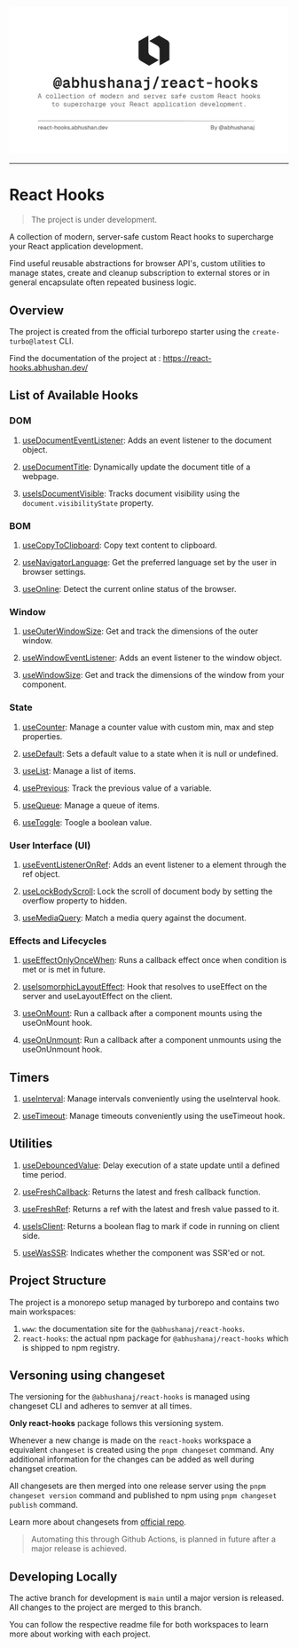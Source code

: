 <img src="./react-hooks-thumbnail.png" />

---

# React Hooks

> The project is under development.

A collection of modern, server-safe custom React hooks to supercharge your React application development.

Find useful reusable abstractions for browser API's, custom utilities to manage states, create and cleanup subscription to external stores or in general encapsulate often repeated business logic.

## Overview

The project is created from the official turborepo starter using the `create-turbo@latest` CLI.

Find the documentation of the project at : https://react-hooks.abhushan.dev/

## List of Available Hooks

### DOM

1. [useDocumentEventListener](https://react-hooks.abhushan.dev/hooks/dom/usedocumenteventlistener/): Adds an event listener to the document object.

1. [useDocumentTitle](https://react-hooks.abhushan.dev/hooks/dom/usedocumenttitle/): Dynamically update the document title of a webpage.

1. [useIsDocumentVisible](https://react-hooks.abhushan.dev/hooks/dom/useisdocumentvisible/): Tracks document visibility using the `document.visibilityState` property.

### BOM

1. [useCopyToClipboard](https://react-hooks.abhushan.dev/hooks/bom/usecopytoclipboard/): Copy text content to clipboard.

1. [useNavigatorLanguage](https://react-hooks.abhushan.dev/hooks/bom/usenavigatorlanguage/): Get the preferred language set by the user in browser settings.

1. [useOnline](https://react-hooks.abhushan.dev/hooks/bom/useonline/): Detect the current online status of the browser.

### Window

1. [useOuterWindowSize](https://react-hooks.abhushan.dev/hooks/window/useouterwindowsize/): Get and track the dimensions of the outer window.

1. [useWindowEventListener](https://react-hooks.abhushan.dev/hooks/window/usewindoweventlistener/): Adds an event listener to the window object.

1. [useWindowSize](https://react-hooks.abhushan.dev/hooks/window/usewindowsize/): Get and track the dimensions of the window from your component.

### State

1. [useCounter](https://react-hooks.abhushan.dev/hooks/state/usecounter/): Manage a counter value with custom min, max and step properties.

1. [useDefault](https://react-hooks.abhushan.dev/hooks/state/usedefault/): Sets a default value to a state when it is null or undefined.

1. [useList](https://react-hooks.abhushan.dev/hooks/state/uselist/): Manage a list of items.

1. [usePrevious](https://react-hooks.abhushan.dev/hooks/state/useprevious/): Track the previous value of a variable.

1. [useQueue](https://react-hooks.abhushan.dev/hooks/state/usequeue/): Manage a queue of items.

1. [useToggle](https://react-hooks.abhushan.dev/hooks/state/usetoggle/): Toogle a boolean value.

### User Interface (UI)

1. [useEventListenerOnRef](https://react-hooks.abhushan.dev/hooks/ui/useeventlisteneronref/): Adds an event listener to a element through the ref object.

1. [useLockBodyScroll](https://react-hooks.abhushan.dev/hooks/ui/uselockbodyscroll/): Lock the scroll of document body by setting the overflow property to hidden.

1. [useMediaQuery](https://react-hooks.abhushan.dev/hooks/ui/usemediaquery/): Match a media query against the document.

### Effects and Lifecycles

1. [useEffectOnlyOnceWhen](https://react-hooks.abhushan.dev/hooks/effects-and-lifecycles/useeffectonlyoncewhen/): Runs a callback effect once when condition is met or is met in future.

1. [useIsomorphicLayoutEffect](https://react-hooks.abhushan.dev/hooks/effects-and-lifecycles/useisomorphiclayout/): Hook that resolves to useEffect on the server and useLayoutEffect on the client.

1. [useOnMount](https://react-hooks.abhushan.dev/hooks/effects-and-lifecycles/useonmount/): Run a callback after a component mounts using the useOnMount hook.

1. [useOnUnmount](https://react-hooks.abhushan.dev/hooks/effects-and-lifecycles/useonunmount/): Run a callback after a component unmounts using the useOnUnmount hook.

## Timers

1. [useInterval](https://react-hooks.abhushan.dev/hooks/timers/useinterval/): Manage intervals conveniently using the useInterval hook.

1. [useTimeout](https://react-hooks.abhushan.dev/hooks/timers/usetimeout/): Manage timeouts conveniently using the useTimeout hook.

## Utilities

1. [useDebouncedValue](https://react-hooks.abhushan.dev/hooks/utilities/usedebouncedvalue/): Delay execution of a state update until a defined time period.

1. [useFreshCallback](https://react-hooks.abhushan.dev/hooks/utilities/usefreshcallback/): Returns the latest and fresh callback function.

1. [useFreshRef](https://react-hooks.abhushan.dev/hooks/utilities/usefreshref/): Returns a ref with the latest and fresh value passed to it.

1. [useIsClient](https://react-hooks.abhushan.dev/hooks/utilities/useisclient/): Returns a boolean flag to mark if code in running on client side.

1. [useWasSSR](https://react-hooks.abhushan.dev/hooks/utilities/usewasssr/): Indicates whether the component was SSR'ed or not.

## Project Structure

The project is a monorepo setup managed by turborepo and contains two main workspaces:

1. `www`: the documentation site for the `@abhushanaj/react-hooks`.
2. `react-hooks`: the actual npm package for `@abhushanaj/react-hooks` which is shipped to npm registry.

## Versoning using changeset

The versioning for the `@abhushanaj/react-hooks` is managed using changeset CLI and adheres to semver at all times.

**Only react-hooks** package follows this versioning system.

Whenever a new change is made on the `react-hooks` workspace a equivalent `changeset` is created using the `pnpm changeset` command. Any additional information for the changes can be added as well during changset creation.

All changesets are then merged into one release server using the `pnpm changeset version` command and published to npm using `pnpm changeset publish` command.

Learn more about changesets from [official repo](https://github.com/changesets/changesets).

> Automating this through Github Actions, is planned in future after a major release is achieved.

## Developing Locally

The active branch for development is `main` until a major version is released. All changes to the project are merged to this branch.

You can follow the respective readme file for both workspaces to learn more about working with each project.

